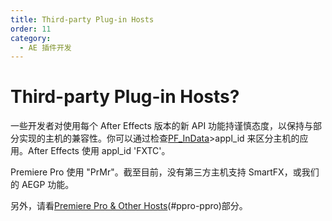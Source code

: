 ```yaml
---
title: Third-party Plug-in Hosts
order: 11
category:
  - AE 插件开发
---
```


# Third-party Plug-in Hosts?

一些开发者对使用每个 After Effects 版本的新 API 功能持谨慎态度，以保持与部分实现的主机的兼容性。你可以通过检查[PF_InData](../effect-basics/PF_InData.html)>appl_id 来区分主机的应用。After Effects 使用 appl_id 'FXTC'。

Premiere Pro 使用 "PrMr"。截至目前，没有第三方主机支持 SmartFX，或我们的 AEGP 功能。

另外，请看[Premiere Pro & Other Hosts](../ppro/ppro.html)(#ppro-ppro)部分。
